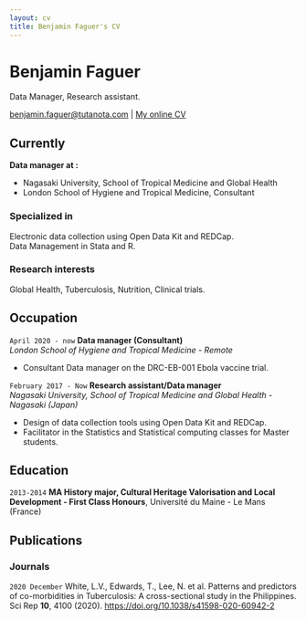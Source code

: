 ```yaml
---
layout: cv
title: Benjamin Faguer's CV
---
```

# Benjamin Faguer
Data Manager, Research assistant.

<div id="webaddress">
<a href="mailto:benjamin.faguer@tutanota.com">benjamin.faguer@tutanota.com</a>
| <a href="http://benjaminfaguer.github.io/cv">My online CV</a>
</div>


## Currently

**Data manager at :**
* Nagasaki University, School of Tropical Medicine and Global Health
* London School of Hygiene and Tropical Medicine, Consultant

### Specialized in

Electronic data collection using Open Data Kit and REDCap.  
Data Management in Stata and R.

### Research interests

Global Health, Tuberculosis, Nutrition, Clinical trials.

## Occupation

`April 2020 - now`
__Data manager (Consultant)__  
_London School of Hygiene and Tropical Medicine - Remote_

- Consultant Data manager on the DRC-EB-001 Ebola vaccine trial.

`February 2017 - Now`
__Research assistant/Data manager__  
_Nagasaki University, School of Tropical Medicine and Global Health - Nagasaki (Japan)_

* Design of data collection tools using Open Data Kit and REDCap.
* Facilitator in the Statistics and Statistical computing classes for Master students.

## Education

`2013-2014`
__MA History major, Cultural Heritage Valorisation and Local Development - First Class Honours__, Université du Maine - Le Mans (France)


## Publications

<!-- A list is also available [online](http://scholar.google.co.uk/citations?user=LTOTl0YAAAAJ) -->

### Journals

`2020 December`
White, L.V., Edwards, T., Lee, N. et al. Patterns and predictors of co-morbidities in Tuberculosis: A cross-sectional study in the Philippines. Sci Rep **10**, 4100 (2020). https://doi.org/10.1038/s41598-020-60942-2


<!-- ### Footer

Last updated: May 2021 -->


